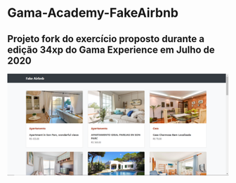 # Gama-Academy-FakeAirbnb

## Projeto fork do exercício proposto durante a edição 34xp do Gama Experience em Julho de 2020

![Screenshot](fake-img.png)
